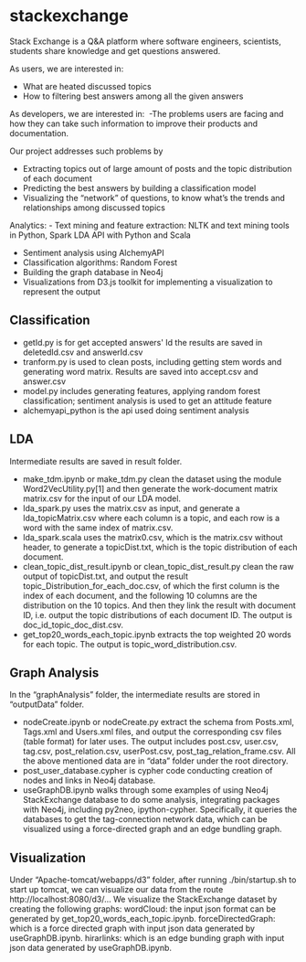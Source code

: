 # stackexchange

Stack Exchange is a Q&A platform where software engineers, scientists, students share knowledge and get questions answered.

As users, we are interested in: 
- What are heated discussed topics 
- How to filtering best answers among all the given answers

As developers, we are interested in: 
-The problems users are facing and how they can take such information to improve their products and documentation. 

Our project addresses such problems by 
- Extracting topics out of large amount of posts and the topic distribution of each document 
- Predicting the best answers by building a classification model 
- Visualizing the “network” of questions, to know what’s the trends and relationships among discussed topics


Analytics: - Text mining and feature extraction: NLTK and text mining tools in Python, Spark LDA API with Python and Scala 
- Sentiment analysis using AlchemyAPI 
- Classification algorithms: Random Forest 
- Building the graph database in Neo4j 
- Visualizations from D3.js toolkit for implementing a visualization to represent the output 

## Classification
* getId.py is for get accepted answers' Id the results are saved in deletedId.csv and answerId.csv
* tranform.py is used to clean posts, including getting stem words and generating word matrix. Results are saved into accept.csv and answer.csv
* model.py includes generating features, applying random forest classification; sentiment analysis is used to get an attitude feature
* alchemyapi_python is the api used doing sentiment analysis

## LDA
Intermediate results are saved in result folder.
* make_tdm.ipynb or make_tdm.py clean the dataset using the module Word2VecUtility.py[1] and then generate the work-document matrix matrix.csv for the input of our LDA model. 
* lda_spark.py uses the matrix.csv as input, and generate a lda_topicMatrix.csv where each column is a topic, and each row is a word with the same index of matrix.csv.
* lda_spark.scala uses the matrix0.csv, which is the matrix.csv without header, to generate a topicDist.txt, which is the topic distribution of each document.
* clean_topic_dist_result.ipynb or clean_topic_dist_result.py clean the raw output of topicDist.txt, and output the result topic_Distribution_for_each_doc.csv, of which the first column is the index of each document, and the following 10 columns are the distribution on the 10 topics. And then they link the result with document ID, i.e.  output the topic distributions of each document ID. The output is doc_id_topic_doc_dist.csv.
* get_top20_words_each_topic.ipynb extracts the top weighted 20 words for each topic. The output is topic_word_distribution.csv.

## Graph Analysis
In the “graphAnalysis” folder, the intermediate results are stored in “outputData” folder.
* nodeCreate.ipynb or nodeCreate.py extract the schema from Posts.xml, Tags.xml and Users.xml files, and output the corresponding csv files (table format) for later uses. The output includes post.csv, user.csv, tag.csv, post_relation.csv, userPost.csv, post_tag_relation_frame.csv. All the above mentioned data are in “data” folder under the root directory.
* post_user_database.cypher is cypher code conducting creation of nodes and links in Neo4j database.
* useGraphDB.ipynb walks through some examples of using Neo4j StackExchange database to do some analysis, integrating packages with Neo4j, including py2neo, ipython-cypher. 
Specifically, it queries the databases to get the tag-connection network data, which can be visualized using a force-directed graph and an edge bundling graph.

## Visualization
Under “Apache-tomcat/webapps/d3” folder, after running ./bin/startup.sh to start up tomcat, we can visualize our data from the route http://localhost:8080/d3/…
We visualize the StackExchange dataset by creating the following graphs:
wordCloud: the input json format can be generated by get_top20_words_each_topic.ipynb.
forceDirectedGraph: which is a force directed graph with input json data generated by useGraphDB.ipynb.
hirarlinks: which is an edge bunding graph with input json data generated by useGraphDB.ipynb.
